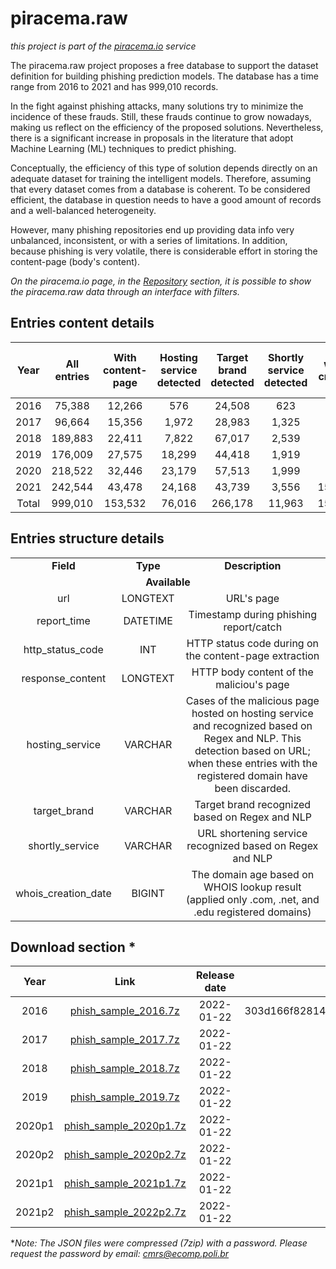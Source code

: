 # piracema.raw

*this project is part of the <a href="https://piracema.io" target="_blank">piracema.io</a> service*

The piracema.raw project proposes a free database to support the dataset definition for building phishing prediction models. The database has a time range from 2016 to 2021 and has 999,010 records.

In the fight against phishing attacks, many solutions try to minimize the incidence of these frauds. Still, these frauds continue to grow nowadays, making us reflect on the efficiency of the proposed solutions. Nevertheless, there is a significant increase in proposals in the literature that adopt Machine Learning (ML) techniques to predict phishing. 

Conceptually, the efficiency of this type of solution depends directly on an adequate dataset for training the intelligent models. Therefore, assuming that every dataset comes from a database is coherent. To be considered efficient, the database in question needs to have a good amount of records and a well-balanced heterogeneity.

However, many phishing repositories end up providing data info very unbalanced, inconsistent, or with a series of limitations. In addition, because phishing is very volatile, there is considerable effort in storing the content-page (body's content).

*On the piracema.io page, in the <a href="https://piracema.io/repository" target="_blank">Repository</a> section, it is possible to show the piracema.raw data through an interface with filters.*

## Entries content details
|  Year  |   All entries   | With content-page | Hosting service detected | Target brand detected | Shortly service detected | With whois creation date |
|  :---: |      :---:      |      :---:        |         :---:            |        :---:          |          :---:           |          :---:           | 
|  2016  |      75,388     |      12,266       |         576              |        24,508         |            623           |            -             | 
|  2017  |      96,664     |      15,356       |         1,972            |        28,983         |           1,325          |            -             |  
|  2018  |     189,883     |      22,411       |         7,822            |        67,017         |           2,539          |            -             | 
|  2019  |     176,009     |      27,575       |         18,299           |        44,418         |           1,919          |            -             | 
|  2020  |     218,522     |      32,446       |         23,179           |        57,513         |           1,999          |            -             |  
|  2021  |     242,544     |      43,478       |         24,168           |        43,739         |           3,556          |         156,694          |  
|  Total |     999,010     |     153,532       |         76,016           |       266,178         |          11,963          |         156,694          |  

## Entries structure details
<table>
  <tr>
    <td align="center"><b>Field</b></td>
    <td align="center"><b>Type</b></td>
    <td align="center"><b>Description</b></td>
  </tr>
  <tr>
    <td colspan="3" align="center"><b>Available</b></td>
  </tr>
  <tr>
    <td align="center">url</td>
    <td align="center">LONGTEXT</td>
    <td align="center">URL's page</td>
  </tr>
  <tr>
    <td align="center">report_time</td>
    <td align="center">DATETIME</td>
    <td align="center">Timestamp during phishing report/catch</td>
  </tr>    
  <tr>
    <td align="center">http_status_code</td>
    <td align="center">INT</td>
    <td align="center">HTTP status code during on the content-page extraction</td>
  </tr>
  <tr>
    <td align="center">response_content</td>
    <td align="center">LONGTEXT</td>
    <td align="center">HTTP body content of the maliciou's page</td>
  </tr>
  <tr>
    <td align="center">hosting_service</td>
    <td align="center">VARCHAR</td>
    <td align="center">Cases of the malicious page hosted on hosting service and recognized based on Regex and NLP. This detection based on URL; when these entries with the registered domain have been discarded.</td>
  <tr>
    <td align="center">target_brand</td>
    <td align="center">VARCHAR</td>
    <td align="center">Target brand recognized based on Regex and NLP</td>
  </tr>
  <tr>
    <td align="center">shortly_service</td>
    <td align="center">VARCHAR</td>
    <td align="center">URL shortening service recognized based on Regex and NLP</td>
  </tr>
  </tr>
  <tr>
    <td align="center">whois_creation_date</td>
    <td align="center">BIGINT</td>
    <td align="center">The domain age based on WHOIS lookup result (applied only .com, .net, and .edu registered domains)</td>
  </tr>
</table>

## Download section *
|  Year   |    Link   |  Release date | SHA256 file checksum |
|  :---:  |   :---:   |     :---:     |        :---:         |
|  2016   |  [phish_sample_2016.7z](https://github.com/cmrevoredo/piracema.raw/blob/main/phish_sample_2016.7z) |  2022-01-22  | 303d166f8281448959421c9c467fe33aec95bae4745c8459be8e871402f31598 |
|  2017   |  [phish_sample_2017.7z](https://github.com/cmrevoredo/piracema.raw/blob/main/phish_sample_2017.7z) |  2022-01-22  | - |
|  2018   |  [phish_sample_2018.7z](https://github.com/cmrevoredo/piracema.raw/blob/main/phish_sample_2018.7z) |  2022-01-22  | - |
|  2019   |  [phish_sample_2019.7z](https://github.com/cmrevoredo/piracema.raw/blob/main/phish_sample_2019.7z) |  2022-01-22  | - |
|  2020p1 |  [phish_sample_2020p1.7z](https://github.com/cmrevoredo/piracema.raw/blob/main/phish_sample_2020p17z) |  2022-01-22  | - |
|  2020p2 |  [phish_sample_2020p2.7z](https://github.com/cmrevoredo/piracema.raw/blob/main/phish_sample_2020p2.7z) |  2022-01-22  | - |
|  2021p1 |  [phish_sample_2021p1.7z](https://github.com/cmrevoredo/piracema.raw/blob/main/phish_sample_2021p1.7z) |  2022-01-22  | - |
|  2021p2 |  [phish_sample_2022p2.7z](https://github.com/cmrevoredo/piracema.raw/blob/main/phish_sample_2021p2.7z) |  2022-01-22  | - |

**Note: The JSON files were compressed (7zip) with a password. Please request the password by email: cmrs@ecomp.poli.br*


